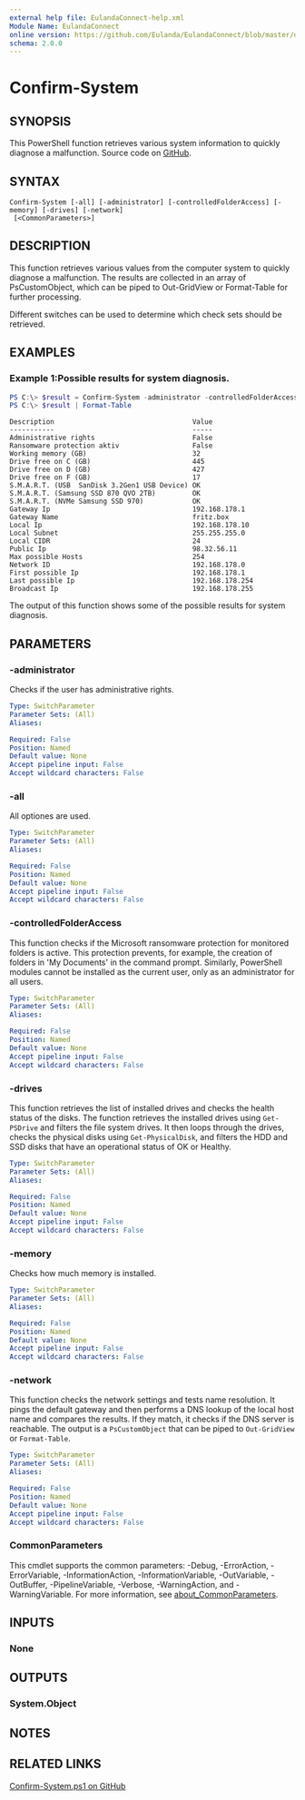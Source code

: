 ```yaml
---
external help file: EulandaConnect-help.xml
Module Name: EulandaConnect
online version: https://github.com/Eulanda/EulandaConnect/blob/master/docs/Confirm-System.md
schema: 2.0.0
---
```


# Confirm-System

## SYNOPSIS
This PowerShell function retrieves various system information to quickly diagnose a malfunction. Source code on [GitHub](https://github.com/Eulanda/EulandaConnect/blob/master/source/public/Confirm-System.ps1).

## SYNTAX

```
Confirm-System [-all] [-administrator] [-controlledFolderAccess] [-memory] [-drives] [-network]
 [<CommonParameters>]
```

## DESCRIPTION
This function retrieves various values from the computer system to quickly diagnose a malfunction. The results are collected in an array of PsCustomObject, which can be piped to Out-GridView or Format-Table for further processing.

Different switches can be used to determine which check sets should be retrieved.

## EXAMPLES

### Example 1:Possible results for system diagnosis.
```powershell
PS C:\> $result = Confirm-System -administrator -controlledFolderAccess -memory -drives -network
PS C:\> $result | Format-Table
```

```
Description                                  Value
-----------                                  -----
Administrative rights                        False
Ransomware protection aktiv                  False
Working memory (GB)                          32
Drive free on C (GB)                         445
Drive free on D (GB)                         427
Drive free on F (GB)                         17
S.M.A.R.T. (USB  SanDisk 3.2Gen1 USB Device) OK
S.M.A.R.T. (Samsung SSD 870 QVO 2TB)         OK
S.M.A.R.T. (NVMe Samsung SSD 970)            OK
Gateway Ip                                   192.168.178.1
Gateway Name                                 fritz.box
Local Ip                                     192.168.178.10
Local Subnet                                 255.255.255.0
Local CIDR                                   24
Public Ip                                    98.32.56.11
Max possible Hosts                           254
Network ID                                   192.168.178.0
First possible Ip                            192.168.178.1
Last possible Ip                             192.168.178.254
Broadcast Ip                                 192.168.178.255
```

The output of this function shows some of the possible results for system diagnosis.

## PARAMETERS

### -administrator
Checks if the user has administrative rights.

```yaml
Type: SwitchParameter
Parameter Sets: (All)
Aliases:

Required: False
Position: Named
Default value: None
Accept pipeline input: False
Accept wildcard characters: False
```

### -all
All optiones are used.

```yaml
Type: SwitchParameter
Parameter Sets: (All)
Aliases:

Required: False
Position: Named
Default value: None
Accept pipeline input: False
Accept wildcard characters: False
```

### -controlledFolderAccess
This function checks if the Microsoft ransomware protection for monitored folders is active. This protection prevents, for example, the creation of folders in 'My Documents' in the command prompt. Similarly, PowerShell modules cannot be installed as the current user, only as an administrator for all users.

```yaml
Type: SwitchParameter
Parameter Sets: (All)
Aliases:

Required: False
Position: Named
Default value: None
Accept pipeline input: False
Accept wildcard characters: False
```

### -drives
This function retrieves the list of installed drives and checks the health status of the disks. The function retrieves the installed drives using `Get-PSDrive` and filters the file system drives. It then loops through the drives, checks the physical disks using `Get-PhysicalDisk`, and filters the HDD and SSD disks that have an operational status of OK or Healthy. 

```yaml
Type: SwitchParameter
Parameter Sets: (All)
Aliases:

Required: False
Position: Named
Default value: None
Accept pipeline input: False
Accept wildcard characters: False
```

### -memory
Checks how much memory is installed.

```yaml
Type: SwitchParameter
Parameter Sets: (All)
Aliases:

Required: False
Position: Named
Default value: None
Accept pipeline input: False
Accept wildcard characters: False
```

### -network
This function checks the network settings and tests name resolution. It pings the default gateway and then performs a DNS lookup of the local host name and compares the results. If they match, it checks if the DNS server is reachable. The output is a `PsCustomObject` that can be piped to `Out-GridView` or `Format-Table`.

```yaml
Type: SwitchParameter
Parameter Sets: (All)
Aliases:

Required: False
Position: Named
Default value: None
Accept pipeline input: False
Accept wildcard characters: False
```

### CommonParameters
This cmdlet supports the common parameters: -Debug, -ErrorAction, -ErrorVariable, -InformationAction, -InformationVariable, -OutVariable, -OutBuffer, -PipelineVariable, -Verbose, -WarningAction, and -WarningVariable. For more information, see [about_CommonParameters](http://go.microsoft.com/fwlink/?LinkID=113216).

## INPUTS

### None

## OUTPUTS

### System.Object
## NOTES

## RELATED LINKS

[Confirm-System.ps1 on GitHub](https://github.com/Eulanda/EulandaConnect/blob/master/source/public/Confirm-System.ps1)
